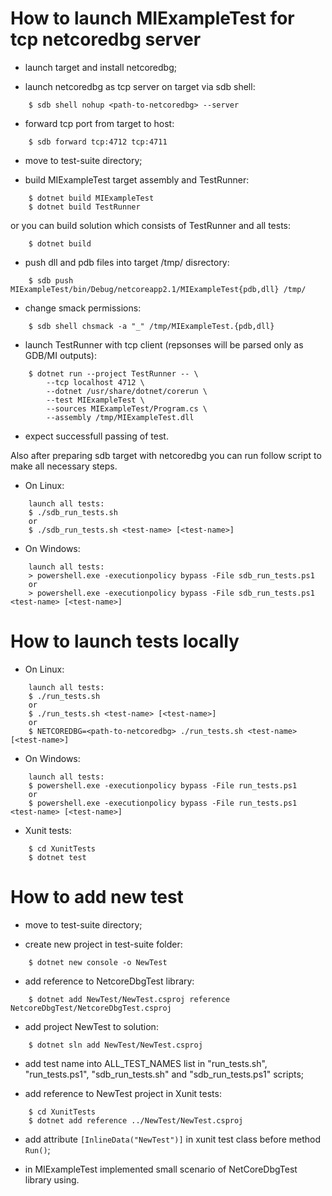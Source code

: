 # How to launch MIExampleTest for tcp netcoredbg server

- launch target and install netcoredbg;

- launch netcoredbg as tcp server on target via sdb shell:
```
    $ sdb shell nohup <path-to-netcoredbg> --server
```

- forward tcp port from target to host:
```
    $ sdb forward tcp:4712 tcp:4711
```

- move to test-suite directory;

- build MIExampleTest target assembly and TestRunner:
```
    $ dotnet build MIExampleTest
    $ dotnet build TestRunner
```
or you can build solution which consists of TestRunner and all tests:
```
    $ dotnet build
```

- push dll and pdb files into target /tmp/ disrectory:
```
    $ sdb push MIExampleTest/bin/Debug/netcoreapp2.1/MIExampleTest{pdb,dll} /tmp/
```

- change smack permissions:
```
    $ sdb shell chsmack -a "_" /tmp/MIExampleTest.{pdb,dll}
```

- launch TestRunner with tcp client (repsonses will be parsed only as GDB/MI outputs):

```
    $ dotnet run --project TestRunner -- \
        --tcp localhost 4712 \
        --dotnet /usr/share/dotnet/corerun \
        --test MIExampleTest \
        --sources MIExampleTest/Program.cs \
        --assembly /tmp/MIExampleTest.dll
```

- expect successfull passing of test.

Also after preparing sdb target with netcoredbg you can run follow script
to make all necessary steps.

- On Linux:
```
    launch all tests:
    $ ./sdb_run_tests.sh
    or
    $ ./sdb_run_tests.sh <test-name> [<test-name>]
```
- On Windows:
```
    launch all tests:
    > powershell.exe -executionpolicy bypass -File sdb_run_tests.ps1
    or
    > powershell.exe -executionpolicy bypass -File sdb_run_tests.ps1 <test-name> [<test-name>]
```

# How to launch tests locally

- On Linux:
```
    launch all tests:
    $ ./run_tests.sh
    or
    $ ./run_tests.sh <test-name> [<test-name>]
    or
    $ NETCOREDBG=<path-to-netcoredbg> ./run_tests.sh <test-name> [<test-name>]
```

- On Windows:
```
    launch all tests:
    $ powershell.exe -executionpolicy bypass -File run_tests.ps1
    or
    $ powershell.exe -executionpolicy bypass -File run_tests.ps1 <test-name> [<test-name>]
```

- Xunit tests:
```
    $ cd XunitTests
    $ dotnet test
```


# How to add new test

- move to test-suite directory;

- create new project in test-suite folder:
```
    $ dotnet new console -o NewTest
```

- add reference to NetcoreDbgTest library:
```
    $ dotnet add NewTest/NewTest.csproj reference NetcoreDbgTest/NetcoreDbgTest.csproj
```

- add project NewTest to solution:
```
    $ dotnet sln add NewTest/NewTest.csproj
```

- add test name into ALL_TEST_NAMES list in "run_tests.sh", "run_tests.ps1", "sdb_run_tests.sh" and "sdb_run_tests.ps1" scripts;

- add reference to NewTest project in Xunit tests:
```
    $ cd XunitTests
    $ dotnet add reference ../NewTest/NewTest.csproj
```

- add attribute `[InlineData("NewTest")]` in xunit test class before method `Run()`;

- in MIExampleTest implemented small scenario of NetCoreDbgTest library using.
